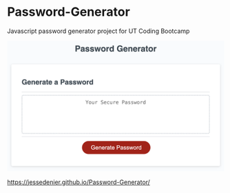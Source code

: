 # Password-Generator
Javascript password generator project for UT Coding Bootcamp

![Password Generator Site](<Password Generator Screenshot.png>)

https://jessedenier.github.io/Password-Generator/